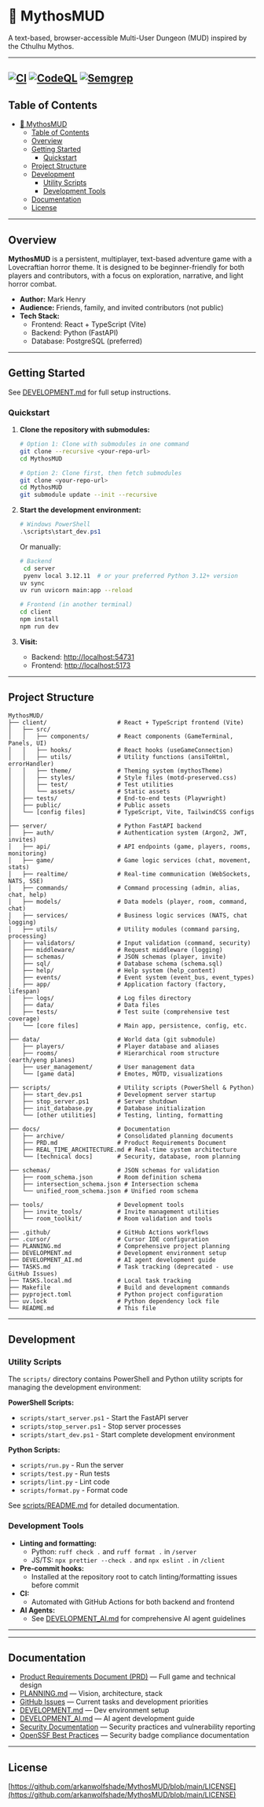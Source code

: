 # 🐙 MythosMUD

A text-based, browser-accessible Multi-User Dungeon (MUD) inspired by the Cthulhu Mythos.

---

[![CI](https://github.com/arkanwolfshade/MythosMUD/actions/workflows/ci.yml/badge.svg)](https://github.com/arkanwolfshade/MythosMUD/actions/workflows/ci.yml) [![CodeQL](https://github.com/arkanwolfshade/MythosMUD/actions/workflows/codeql.yml/badge.svg)](https://github.com/arkanwolfshade/MythosMUD/actions/workflows/codeql.yml) [![Semgrep](https://github.com/arkanwolfshade/MythosMUD/actions/workflows/semgrep.yml/badge.svg)](https://github.com/arkanwolfshade/MythosMUD/actions/workflows/semgrep.yml)
---

## Table of Contents

- [🐙 MythosMUD](#-mythosmud)
  - [Table of Contents](#table-of-contents)
  - [Overview](#overview)
  - [Getting Started](#getting-started)
    - [Quickstart](#quickstart)
  - [Project Structure](#project-structure)
  - [Development](#development)
    - [Utility Scripts](#utility-scripts)
    - [Development Tools](#development-tools)
  - [Documentation](#documentation)
  - [License](#license)

---

## Overview

**MythosMUD** is a persistent, multiplayer, text-based adventure game with a Lovecraftian horror theme. It is designed to be beginner-friendly for both players and contributors, with a focus on exploration, narrative, and light horror combat.

- **Author:** Mark Henry
- **Audience:** Friends, family, and invited contributors (not public)
- **Tech Stack:**
  - Frontend: React + TypeScript (Vite)
  - Backend: Python (FastAPI)
  - Database: PostgreSQL (preferred)

---

## Getting Started

See [DEVELOPMENT.md](DEVELOPMENT.md) for full setup instructions.

### Quickstart

1. **Clone the repository with submodules:**

   ```sh
   # Option 1: Clone with submodules in one command
   git clone --recursive <your-repo-url>
   cd MythosMUD
   ```

   ```sh
   # Option 2: Clone first, then fetch submodules
   git clone <your-repo-url>
   cd MythosMUD
   git submodule update --init --recursive
   ```

2. **Start the development environment:**

   ```powershell
   # Windows PowerShell
   .\scripts\start_dev.ps1
   ```

   Or manually:

   ```sh
   # Backend
    cd server
    pyenv local 3.12.11  # or your preferred Python 3.12+ version
   uv sync
   uv run uvicorn main:app --reload

   # Frontend (in another terminal)
   cd client
   npm install
   npm run dev
   ```

3. **Visit:**
   - Backend: <http://localhost:54731>
   - Frontend: <http://localhost:5173>

---

## Project Structure

```
MythosMUD/
├── client/                    # React + TypeScript frontend (Vite)
│   ├── src/
│   │   ├── components/        # React components (GameTerminal, Panels, UI)
│   │   ├── hooks/             # React hooks (useGameConnection)
│   │   ├── utils/             # Utility functions (ansiToHtml, errorHandler)
│   │   ├── theme/             # Theming system (mythosTheme)
│   │   ├── styles/            # Style files (motd-preserved.css)
│   │   ├── test/              # Test utilities
│   │   └── assets/            # Static assets
│   ├── tests/                 # End-to-end tests (Playwright)
│   ├── public/                # Public assets
│   └── [config files]         # TypeScript, Vite, TailwindCSS configs
│
├── server/                    # Python FastAPI backend
│   ├── auth/                  # Authentication system (Argon2, JWT, invites)
│   ├── api/                   # API endpoints (game, players, rooms, monitoring)
│   ├── game/                  # Game logic services (chat, movement, stats)
│   ├── realtime/              # Real-time communication (WebSockets, NATS, SSE)
│   ├── commands/              # Command processing (admin, alias, chat, help)
│   ├── models/                # Data models (player, room, command, chat)
│   ├── services/              # Business logic services (NATS, chat logging)
│   ├── utils/                 # Utility modules (command parsing, processing)
│   ├── validators/            # Input validation (command, security)
│   ├── middleware/            # Request middleware (logging)
│   ├── schemas/               # JSON schemas (player, invite)
│   ├── sql/                   # Database schema (schema.sql)
│   ├── help/                  # Help system (help_content)
│   ├── events/                # Event system (event_bus, event_types)
│   ├── app/                   # Application factory (factory, lifespan)
│   ├── logs/                  # Log files directory
│   ├── data/                  # Data files
│   ├── tests/                 # Test suite (comprehensive test coverage)
│   └── [core files]           # Main app, persistence, config, etc.
│
├── data/                      # World data (git submodule)
│   ├── players/               # Player database and aliases
│   ├── rooms/                 # Hierarchical room structure (earth/yeng planes)
│   ├── user_management/       # User management data
│   └── [game data]            # Emotes, MOTD, visualizations
│
├── scripts/                   # Utility scripts (PowerShell & Python)
│   ├── start_dev.ps1          # Development server startup
│   ├── stop_server.ps1        # Server shutdown
│   ├── init_database.py       # Database initialization
│   └── [other utilities]      # Testing, linting, formatting
│
├── docs/                      # Documentation
│   ├── archive/               # Consolidated planning documents
│   ├── PRD.md                 # Product Requirements Document
│   ├── REAL_TIME_ARCHITECTURE.md # Real-time system architecture
│   └── [technical docs]       # Security, database, room planning
│
├── schemas/                   # JSON schemas for validation
│   ├── room_schema.json       # Room definition schema
│   ├── intersection_schema.json # Intersection schema
│   └── unified_room_schema.json # Unified room schema
│
├── tools/                     # Development tools
│   ├── invite_tools/          # Invite management utilities
│   └── room_toolkit/          # Room validation and tools
│
├── .github/                   # GitHub Actions workflows
├── .cursor/                   # Cursor IDE configuration
├── PLANNING.md                # Comprehensive project planning
├── DEVELOPMENT.md             # Development environment setup
├── DEVELOPMENT_AI.md          # AI agent development guide
├── TASKS.md                   # Task tracking (deprecated - use GitHub Issues)
├── TASKS.local.md             # Local task tracking
├── Makefile                   # Build and development commands
├── pyproject.toml             # Python project configuration
├── uv.lock                    # Python dependency lock file
└── README.md                  # This file
```

---

## Development

### Utility Scripts

The `scripts/` directory contains PowerShell and Python utility scripts for managing the development environment:

**PowerShell Scripts:**

- `scripts/start_server.ps1` - Start the FastAPI server
- `scripts/stop_server.ps1` - Stop server processes
- `scripts/start_dev.ps1` - Start complete development environment

**Python Scripts:**

- `scripts/run.py` - Run the server
- `scripts/test.py` - Run tests
- `scripts/lint.py` - Lint code
- `scripts/format.py` - Format code

See [scripts/README.md](scripts/README.md) for detailed documentation.

### Development Tools

- **Linting and formatting:**
  - Python: `ruff check .` and `ruff format .` in `/server`
  - JS/TS: `npx prettier --check .` and `npx eslint .` in `/client`
- **Pre-commit hooks:**
  - Installed at the repository root to catch linting/formatting issues before commit
- **CI:**
  - Automated with GitHub Actions for both backend and frontend
- **AI Agents:**
  - See [DEVELOPMENT_AI.md](DEVELOPMENT_AI.md) for comprehensive AI agent guidelines

---

---

## Documentation

- [Product Requirements Document (PRD)](docs/PRD.md) — Full game and technical design
- [PLANNING.md](PLANNING.md) — Vision, architecture, stack
- [GitHub Issues](https://github.com/arkanwolfshade/MythosMUD/issues) — Current tasks and development priorities
- [DEVELOPMENT.md](DEVELOPMENT.md) — Dev environment setup
- [DEVELOPMENT_AI.md](DEVELOPMENT_AI.md) — AI agent development guide
- [Security Documentation](SECURITY.md) — Security practices and vulnerability reporting
- [OpenSSF Best Practices](docs/OPENSSF_BEST_PRACTICES.md) — Security badge compliance documentation

---

## License

[https://github.com/arkanwolfshade/MythosMUD/blob/main/LICENSE](https://github.com/arkanwolfshade/MythosMUD/blob/main/LICENSE)
